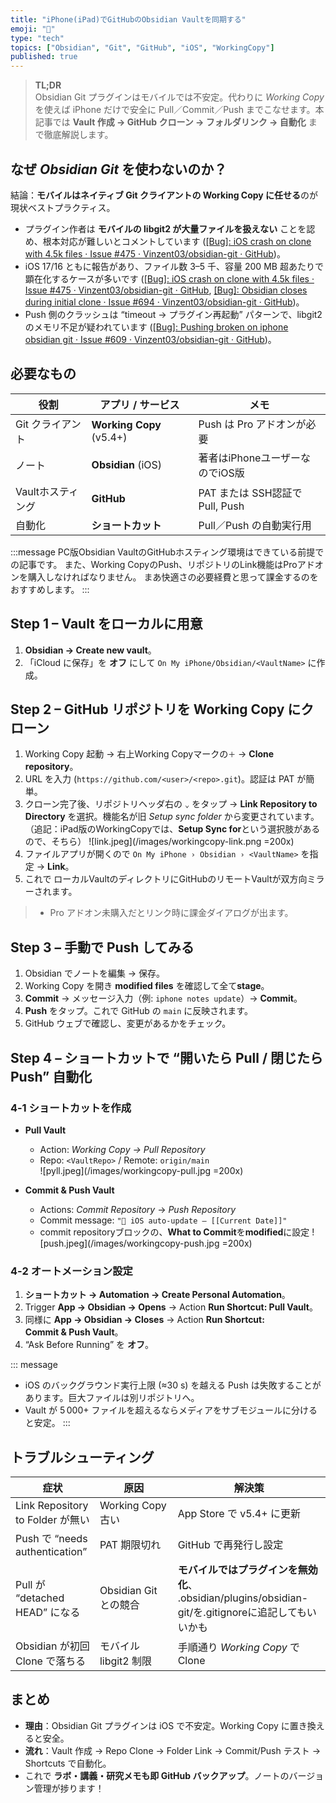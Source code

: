 ```yaml
---
title: "iPhone(iPad)でGitHubのObsidian Vaultを同期する"
emoji: "📱"
type: "tech"
topics: ["Obsidian", "Git", "GitHub", "iOS", "WorkingCopy"]
published: true
---
```


> **TL;DR**  
> Obsidian Git プラグインはモバイルでは不安定。代わりに *Working Copy* を使えば iPhone だけで安全に Pull／Commit／Push までこなせます。本記事では **Vault 作成 → GitHub クローン → フォルダリンク → 自動化** まで徹底解説します。

## なぜ *Obsidian Git* を使わないのか？

結論：**モバイルはネイティブ Git クライアントの Working Copy に任せる**のが現状ベストプラクティス。

* プラグイン作者は **モバイルの libgit2 が大量ファイルを扱えない** ことを認め、根本対応が難しいとコメントしています  ([[Bug]: iOS crash on clone with 4.5k files · Issue #475 · Vinzent03/obsidian-git · GitHub](https://github.com/Vinzent03/obsidian-git/issues/475))。  
* iOS 17/16 ともに報告があり、ファイル数 3–5 千、容量 200 MB 超あたりで顕在化するケースが多いです  ([[Bug]: iOS crash on clone with 4.5k files · Issue #475 · Vinzent03/obsidian-git · GitHub](https://github.com/Vinzent03/obsidian-git/issues/475), [[Bug]: Obsidian closes during initial clone · Issue #694 · Vinzent03/obsidian-git · GitHub](https://github.com/denolehov/obsidian-git/issues/694))。  
* Push 側のクラッシュは “timeout → プラグイン再起動” パターンで、libgit2 のメモリ不足が疑われています  ([[Bug]: Pushing broken on iphone obsidian git · Issue #609 · Vinzent03/obsidian-git · GitHub](https://github.com/denolehov/obsidian-git/issues/609))。



## 必要なもの

| 役割 | アプリ / サービス | メモ |
|------|------------------|------|
| Git クライアント | **Working Copy** (v5.4+) | Push は Pro アドオンが必要 |
| ノート | **Obsidian** (iOS) | 著者はiPhoneユーザーなのでiOS版 |
| Vaultホスティング | **GitHub** | PAT または SSH認証でPull, Push |
| 自動化 | **ショートカット** | Pull／Push の自動実行用 |

:::message
PC版Obsidian VaultのGitHubホスティング環境はできている前提での記事です。
また、Working CopyのPush、リポジトリのLink機能はProアドオンを購入しなければなりません。
まあ快適さの必要経費と思って課金するのをおすすめします。
:::

## Step 1 – Vault をローカルに用意

1. **Obsidian → Create new vault**。  
2. 「iCloud に保存」を **オフ** にして `On My iPhone/Obsidian/<VaultName>` に作成。  

## Step 2 – GitHub リポジトリを Working Copy にクローン

1. Working Copy 起動 → 右上Working Copyマークの`＋` → **Clone repository**。  
2. URL を入力 (`https://github.com/<user>/<repo>.git`)。認証は PAT が簡単。  
3. クローン完了後、リポジトリヘッダ右の `⌄` をタップ → **Link Repository to Directory** を選択。機能名が旧 *Setup sync folder* から変更されています。（追記：iPad版のWorkingCopyでは、**Setup Sync for**という選択肢があるので、そちら）
   ![link.jpeg](/images/workingcopy-link.png =200x) 
4. ファイルアプリが開くので `On My iPhone › Obsidian › <VaultName>` を指定 → **Link**。  
5. これで ローカルVaultのディレクトリにGitHubのリモートVaultが双方向ミラーされます。

> - Pro アドオン未購入だとリンク時に課金ダイアログが出ます。  

## Step 3 – 手動で Push してみる

1. Obsidian でノートを編集 → 保存。  
2. Working Copy を開き **modified files** を確認して全て**stage**。  
3. **Commit** → メッセージ入力（例: `iphone notes update`）→ **Commit**。  
4. **Push** をタップ。これで GitHub の `main` に反映されます。  
5. GitHub ウェブで確認し、変更があるかをチェック。


## Step 4 – ショートカットで “開いたら Pull / 閉じたら Push” 自動化

### 4‑1 ショートカットを作成

- **Pull Vault**  
  - Action: *Working Copy → Pull Repository*  
  - Repo: `<VaultRepo>` / Remote: `origin/main`  
![pyll.jpeg](/images/workingcopy-pull.jpg =200x) 

- **Commit & Push Vault**  
  - Actions: *Commit Repository* → *Push Repository*  
  - Commit message: `"🤖 iOS auto‑update – [[Current Date]]"` 
  - commit repositoryブロックの、**What to Commit**を**modified**に設定 
![push.jpeg](/images/workingcopy-push.jpg =200x) 

### 4‑2 オートメーション設定

1. **ショートカット → Automation → Create Personal Automation**。  
2. Trigger **App → Obsidian → Opens** → Action **Run Shortcut: Pull Vault**。  
3. 同様に **App → Obsidian → Closes** → Action **Run Shortcut: Commit & Push Vault**。  
4. “Ask Before Running” を **オフ**。


::: message
- iOS のバックグラウンド実行上限 (≈30 s) を越える Push は失敗することがあります。巨大ファイルは別リポジトリへ。
- Vault が 5 000+ ファイルを超えるならメディアをサブモジュールに分けると安定。
:::

## トラブルシューティング

| 症状 | 原因 | 解決策 |
|------|------|-------|
| Link Repository to Folder が無い | Working Copy 古い | App Store で v5.4+ に更新 |
| Push で “needs authentication” | PAT 期限切れ | GitHub で再発行し設定 |
| Pull が “detached HEAD” になる | Obsidian Git との競合 | **モバイルではプラグインを無効化**、 .obsidian/plugins/obsidian-git/を.gitignoreに追記してもいいかも |
| Obsidian が初回 Clone で落ちる | モバイル libgit2 制限 | 手順通り *Working Copy* で Clone |

## まとめ

- **理由**：Obsidian Git プラグインは iOS で不安定。Working Copy に置き換えると安全。  
- **流れ**：Vault 作成 → Repo Clone → Folder Link → Commit/Push テスト → Shortcuts で自動化。  
- これで **ラボ・講義・研究メモも即 GitHub バックアップ**。ノートのバージョン管理が捗ります！
